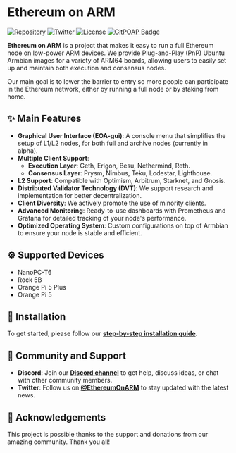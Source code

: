 # Ethereum on ARM

[![Repository](https://img.shields.io/badge/GitHub-Repository-blue?logo=github)](https://github.com/diglos/ethereumonarm)
[![Twitter](https://img.shields.io/twitter/follow/EthereumOnARM?style=social)](https://twitter.com/EthereumOnARM)
[![License](https://img.shields.io/github/license/diglos/ethereumonarm)](https://github.com/diglos/ethereumonarm/blob/main/LICENSE)
[![GitPOAP Badge](https://public-api.gitpoap.io/v1/repo/diglos/ethereumonarm/badge)](https://www.gitpoap.io/gh/diglos/ethereumonarm)


**Ethereum on ARM** is a project that makes it easy to run a full Ethereum node on low-power ARM devices. We provide Plug-and-Play (PnP) Ubuntu Armbian images for a variety of ARM64 boards, allowing users to easily set up and maintain both execution and consensus nodes.

Our main goal is to lower the barrier to entry so more people can participate in the Ethereum network, either by running a full node or by staking from home.

## ✨ Main Features

-   **Graphical User Interface (EOA-gui)**: A console menu that simplifies the setup of L1/L2 nodes, for both full and archive nodes (currently in alpha).
-   **Multiple Client Support**:
    -   **Execution Layer**: Geth, Erigon, Besu, Nethermind, Reth.
    -   **Consensus Layer**: Prysm, Nimbus, Teku, Lodestar, Lighthouse.
-   **L2 Support**: Compatible with Optimism, Arbitrum, Starknet, and Gnosis.
-   **Distributed Validator Technology (DVT)**: We support research and implementation for better decentralization.
-   **Client Diversity**: We actively promote the use of minority clients.
-   **Advanced Monitoring**: Ready-to-use dashboards with Prometheus and Grafana for detailed tracking of your node's performance.
-   **Optimized Operating System**: Custom configurations on top of Armbian to ensure your node is stable and efficient.

## ⚙️ Supported Devices

-   NanoPC-T6
-   Rock 5B
-   Orange Pi 5 Plus
-   Orange Pi 5

## 🚀 Installation

To get started, please follow our **[step-by-step installation guide](https://ethereum-on-arm-documentation.readthedocs.io)**.

## 🤝 Community and Support

-   **Discord**: Join our **[Discord channel](http://discord.gg/ve2Z8fxz5N)** to get help, discuss ideas, or chat with other community members.
-   **Twitter**: Follow us on **[@EthereumOnARM](https://twitter.com/EthereumOnARM)** to stay updated with the latest news.

## 💖 Acknowledgements

This project is possible thanks to the support and donations from our amazing community. Thank you all!